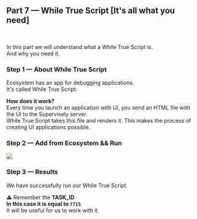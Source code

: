 
<div align="left" markdown>

## **Part 7 — While True Script [It's all what you need]**  
<br/>
</div>  

In this part we will understand what a While True Script is.  
And why you need it.


### Step 1 — About While True Script

Ecosystem has an app for debugging applications.  
It's called While True Script.

**How does it work?**  
Every time you launch an application with UI, you send an HTML file with the UI to the Supervisely server.  
While True Script takes this file and renders it. This makes the process of creating UI applications possible.

### Step 2 — Add from Ecosystem && Run

![](media/add-from-ecosystem-and-run.gif)
<!-- <img src="https://imgur.com/AygFfjM.gif" style="max-width:100%;"/> -->


### Step 3 — Results

We have successfully run our While True Script.  

⚠️ Remember the **TASK_ID**  
**In this case it is equal to `7715`**  
It will be useful for us to work with it.
